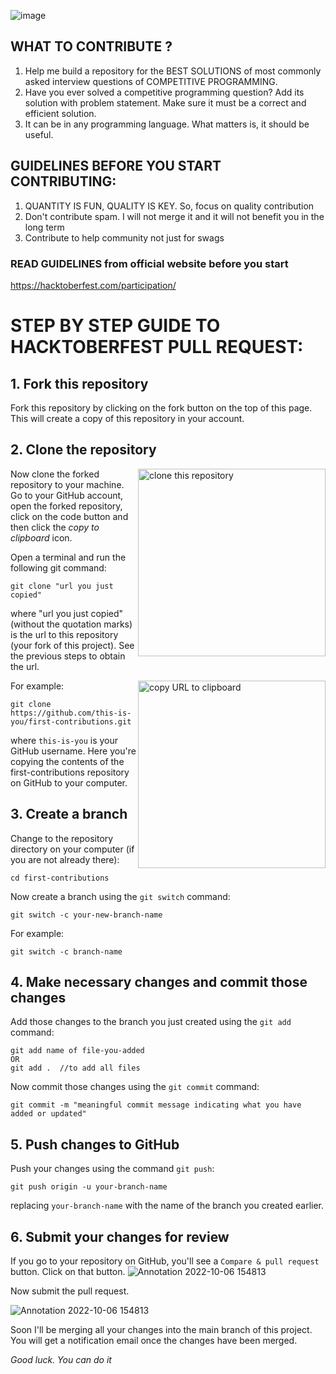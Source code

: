 ![image](https://user-images.githubusercontent.com/80174852/194639960-94c987f4-00b5-466e-b20d-d1b991442477.png)

## WHAT TO CONTRIBUTE ?
   1. Help me build a repository for the BEST SOLUTIONS of most commonly asked interview questions of COMPETITIVE PROGRAMMING.
   2. Have you ever solved a competitive programming question? Add its solution with problem statement. Make sure it must be a correct and efficient solution.
   3. It can be in any programming language. What matters is, it should be useful.
   
## GUIDELINES BEFORE YOU START CONTRIBUTING:
  1. QUANTITY IS FUN, QUALITY IS KEY. So, focus on quality contribution
  2. Don't contribute spam. I will not merge it and it will not benefit you in the long term
  3. Contribute to help community not just for swags

### READ GUIDELINES from official website before you start
https://hacktoberfest.com/participation/


# STEP BY STEP GUIDE TO HACKTOBERFEST PULL REQUEST:

## 1. Fork this repository

Fork this repository by clicking on the fork button on the top of this page.
This will create a copy of this repository in your account.

## 2. Clone the repository

<img align="right" width="300" src="https://firstcontributions.github.io/assets/Readme/clone.png" alt="clone this repository" />

Now clone the forked repository to your machine. Go to your GitHub account, open the forked repository, click on the code button and then click the _copy to clipboard_ icon.

Open a terminal and run the following git command:

```
git clone "url you just copied"
```

where "url you just copied" (without the quotation marks) is the url to this repository (your fork of this project). See the previous steps to obtain the url.

<img align="right" width="300" src="https://firstcontributions.github.io/assets/Readme/copy-to-clipboard.png" alt="copy URL to clipboard" />

For example:

```
git clone https://github.com/this-is-you/first-contributions.git
```

where `this-is-you` is your GitHub username. Here you're copying the contents of the first-contributions repository on GitHub to your computer.

## 3. Create a branch

Change to the repository directory on your computer (if you are not already there):

```
cd first-contributions
```

Now create a branch using the `git switch` command:

```
git switch -c your-new-branch-name
```

For example:

```
git switch -c branch-name
```

## 4. Make necessary changes and commit those changes

Add those changes to the branch you just created using the `git add` command:

```
git add name of file-you-added
OR
git add .  //to add all files
```

Now commit those changes using the `git commit` command:

```
git commit -m "meaningful commit message indicating what you have added or updated"
```


## 5. Push changes to GitHub

Push your changes using the command `git push`:

```
git push origin -u your-branch-name
```

replacing `your-branch-name` with the name of the branch you created earlier.


## 6. Submit your changes for review

If you go to your repository on GitHub, you'll see a `Compare & pull request` button. Click on that button.
![Annotation 2022-10-06 154813](https://user-images.githubusercontent.com/80174852/194636271-f2ae178e-c583-4f28-861d-22782c1e708f.png)

Now submit the pull request.

![Annotation 2022-10-06 154813](https://user-images.githubusercontent.com/80174852/194636342-7e09b569-e9af-4fd6-a762-ec8aa32af917.png)

Soon I'll be merging all your changes into the main branch of this project. You will get a notification email once the changes have been merged.

*Good luck. You can do it*
